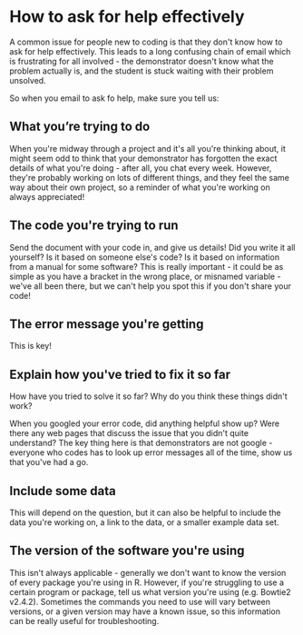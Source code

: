 # How to ask for help effectively

A common issue for people new to coding is that they don't know how to ask for help effectively. This leads to a long confusing chain of email which is frustrating for all involved - the demonstrator doesn't know what the problem actually is, and the student is stuck waiting with their problem unsolved.

So when you email to ask fo help, make sure you tell us:

## What you’re trying to do

When you're midway through a project and it's all you're thinking about, it might seem odd to think that your demonstrator has forgotten the exact details of what you're doing - after all, you chat every week. However, they're probably working on lots of different things, and they feel the same way about their own project, so a reminder of what you're working on always appreciated!

## The code you're trying to run

Send the document with your code in, and give us details! Did you write it all yourself? Is it based on someone else's code? Is it based on information from a manual for some software? This is really important - it could be as simple as you have a bracket in the wrong place, or misnamed variable - we've all been there, but we can't help you spot this if you don't share your code!

## The error message you're getting

This is key!

## Explain how you've tried to fix it so far

How have you tried to solve it so far? Why do you think these things didn't work?

When you googled your error code, did anything helpful show up? Were there any web pages that discuss the issue that you didn't quite understand? The key thing here is that demonstrators are not google - everyone who codes has to look up error messages all of the time, show us that you've had a go.

## Include some data

This will depend on the question, but it can also be helpful to include the data you're working on, a link to the data, or a smaller example data set.

## The version of the software you're using

This isn't always applicable - generally we don't want to know the version of every package you're using in R. However, if you're struggling to use a certain program or package, tell us what version you're using (e.g. Bowtie2 v2.4.2). Sometimes the commands you need to use will vary between versions, or a given version may have a known issue, so this information can be really useful for troubleshooting.
